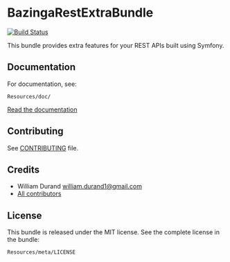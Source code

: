 BazingaRestExtraBundle
======================

[![Build Status](https://secure.travis-ci.org/willdurand/BazingaRestExtraBundle.png)](http://travis-ci.org/willdurand/BazingaRestExtraBundle)

This bundle provides extra features for your REST APIs built using Symfony.


Documentation
-------------

For documentation, see:

    Resources/doc/

[Read the documentation](https://github.com/willdurand/BazingaRestExtraBundle/blob/master/Resources/doc/index.md)


Contributing
------------

See
[CONTRIBUTING](https://github.com/willdurand/BazingaRestExtraBundle/blob/master/CONTRIBUTING.md)
file.


Credits
-------

* William Durand <william.durand1@gmail.com>
* [All contributors](https://github.com/willdurand/BazingaRestExtraBundle/contributors)


License
-------

This bundle is released under the MIT license. See the complete license in the
bundle:

    Resources/meta/LICENSE
